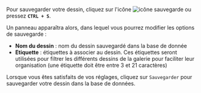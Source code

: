 Pour sauvegarder votre dessin, cliquez sur l'icône ![icône sauvegarde](/assets/sidebar-icons/sauvegarder.png) ou pressez **`CTRL + S`**. 

Un panneau apparaîtra alors, dans lequel vous pourrez modifier les options de sauvegarde :

*   **Nom du dessin** : nom du dessin sauvegardé dans la base de donnée
*   **Etiquette** : étiquettes à associer au dessin. Ces étiquettes seront utilisées pour filtrer les différents dessins de la galerie pour faciliter leur organisation (une étiquette doit être entre 3 et 21 caractères)

Lorsque vous êtes satisfaits de vos réglages, cliquez sur `Sauvegarder` pour sauvegarder votre dessin dans la base de données.
